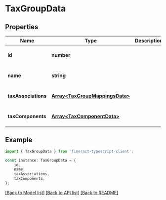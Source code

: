 # TaxGroupData


## Properties

Name | Type | Description | Notes
------------ | ------------- | ------------- | -------------
**id** | **number** |  | [optional] [default to undefined]
**name** | **string** |  | [optional] [default to undefined]
**taxAssociations** | [**Array&lt;TaxGroupMappingsData&gt;**](TaxGroupMappingsData.md) |  | [optional] [default to undefined]
**taxComponents** | [**Array&lt;TaxComponentData&gt;**](TaxComponentData.md) |  | [optional] [default to undefined]

## Example

```typescript
import { TaxGroupData } from 'fineract-typescript-client';

const instance: TaxGroupData = {
    id,
    name,
    taxAssociations,
    taxComponents,
};
```

[[Back to Model list]](../README.md#documentation-for-models) [[Back to API list]](../README.md#documentation-for-api-endpoints) [[Back to README]](../README.md)
